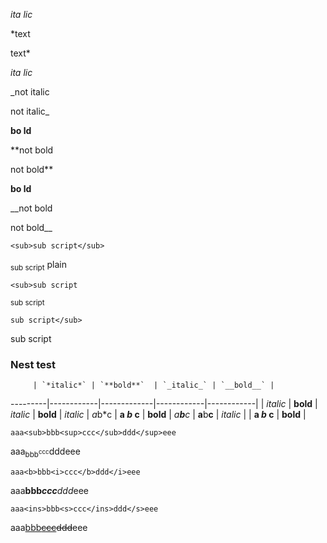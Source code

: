 *ita lic*

*text

text*

_ita lic_

_not italic

not italic_

**bo ld**

**not bold

not bold**

__bo ld__

__not bold

not bold__

```<sub>sub script</sub>```

<sub>sub script</sub> plain

```<sub>sub script```
 
<sub>sub script

```sub script</sub>```

sub script</sub>

### Nest test

         | `*italic*` | `**bold**`  | `_italic_` | `__bold__` |
---------|------------|-------------|------------|------------|
         | *italic*   | **bold**    | _italic_   | __bold__   |
*italic* | *a*b*c     | **a *b* c** |
**bold** | *a**b**c*  | **a**b**c** |
_italic_ |            | **a _b_ c** |
__bold__ |


`aaa<sub>bbb<sup>ccc</sub>ddd</sup>eee`

aaa<sub>bbb<sup>ccc</sub>ddd</sup>eee

`aaa<b>bbb<i>ccc</b>ddd</i>eee`

aaa<b>bbb<i>ccc</b>ddd</i>eee

`aaa<ins>bbb<s>ccc</ins>ddd</s>eee`

aaa<ins>bbb<s>ccc</ins>ddd</s>eee


